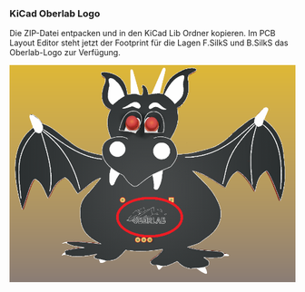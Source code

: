 ### KiCad Oberlab Logo 
Die ZIP-Datei entpacken und in den KiCad Lib Ordner kopieren. Im PCB Layout Editor steht jetzt der Footprint für die Lagen F.SilkS und B.SilkS das Oberlab-Logo zur Verfügung. 


![image](https://github.com/frankyhub/kicad-PCBs/blob/master/Oberlab-Logo/Logo.png)
